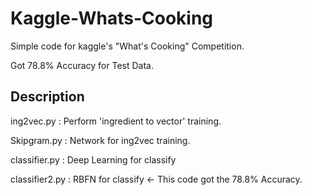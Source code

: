 # Kaggle-Whats-Cooking
Simple code for kaggle's "What's Cooking" Competition.

Got 78.8% Accuracy for Test Data.

## Description
ing2vec.py : Perform 'ingredient to vector' training.

Skipgram.py : Network for ing2vec training.

classifier.py : Deep Learning for classify

classifier2.py : RBFN for classify <- This code got the 78.8% Accuracy.

